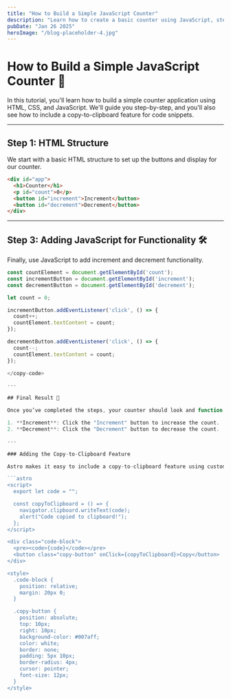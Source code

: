 ```yaml
---
title: "How to Build a Simple JavaScript Counter"
description: "Learn how to create a basic counter using JavaScript, step-by-step."
pubDate: "Jan 26 2025"
heroImage: "/blog-placeholder-4.jpg"
---
```


# How to Build a Simple JavaScript Counter 🧮

In this tutorial, you'll learn how to build a simple counter application using HTML, CSS, and JavaScript. We'll guide you step-by-step, and you'll also see how to include a copy-to-clipboard feature for code snippets.

---

## Step 1: HTML Structure

We start with a basic HTML structure to set up the buttons and display for our counter.

```html
<div id="app">
  <h1>Counter</h1>
  <p id="count">0</p>
  <button id="increment">Increment</button>
  <button id="decrement">Decrement</button>
</div>
```

</copy-code>

---

## Step 3: Adding JavaScript for Functionality 🛠️

Finally, use JavaScript to add increment and decrement functionality.

````javascript
const countElement = document.getElementById('count');
const incrementButton = document.getElementById('increment');
const decrementButton = document.getElementById('decrement');

let count = 0;

incrementButton.addEventListener('click', () => {
  count++;
  countElement.textContent = count;
});

decrementButton.addEventListener('click', () => {
  count--;
  countElement.textContent = count;
});

</copy-code>

---

## Final Result 🎉

Once you’ve completed the steps, your counter should look and function like this:

1. **Increment**: Click the "Increment" button to increase the count.
2. **Decrement**: Click the "Decrement" button to decrease the count.

---

### Adding the Copy-to-Clipboard Feature

Astro makes it easy to include a copy-to-clipboard feature using custom components. Here’s an example of how to define a `<copy-code>` component:

```astro
<script>
  export let code = "";

  const copyToClipboard = () => {
    navigator.clipboard.writeText(code);
    alert("Code copied to clipboard!");
  };
</script>

<div class="code-block">
  <pre><code>{code}</code></pre>
  <button class="copy-button" onClick={copyToClipboard}>Copy</button>
</div>

<style>
  .code-block {
    position: relative;
    margin: 20px 0;
  }

  .copy-button {
    position: absolute;
    top: 10px;
    right: 10px;
    background-color: #007aff;
    color: white;
    border: none;
    padding: 5px 10px;
    border-radius: 4px;
    cursor: pointer;
    font-size: 12px;
  }
</style>
````
